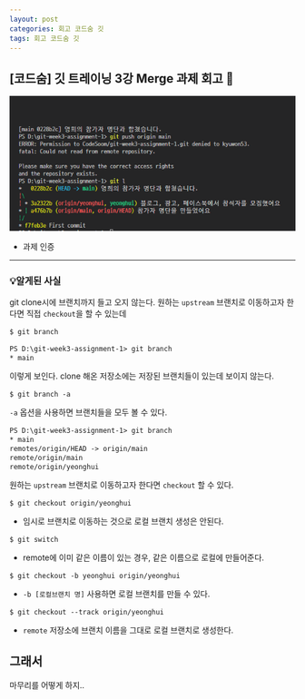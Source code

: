 ```yaml
---
layout: post
categories: 회고 코드숨 깃
tags: 회고 코드숨 깃
---
```


## [코드숨] 깃 트레이닝 3강 Merge 과제 회고 🤔

![깃 3주차 과제 터미널](/assets/img/%EA%B9%833%EC%A3%BC%EC%B0%A8%EA%B0%95%EC%9D%98%ED%84%B0%EB%AF%B8%EB%84%90.png)
- 과제 인증


---


### 💡알게된 사실   

git clone시에 브랜치까지 들고 오지 않는다. 원하는 `upstream` 브랜치로 이동하고자 한다면 직접 `checkout`을 할 수 있는데 

```terminal
$ git branch
```
```terminal
PS D:\git-week3-assignment-1> git branch
* main
```
이렇게 보인다. clone 해온 저장소에는 저장된 브랜치들이 있는데 보이지 않는다. 

```terminal
$ git branch -a
```
`-a` 옵션을 사용하면 브랜치들을 모두 볼 수 있다. 

```terminal
PS D:\git-week3-assignment-1> git branch
* main
remotes/origin/HEAD -> origin/main
remote/origin/main
remote/origin/yeonghui
```

원하는 `upstream` 브랜치로 이동하고자 한다면 `checkout` 할 수 있다. 

```terminal
$ git checkout origin/yeonghui
```
- 임시로 브랜치로 이동하는 것으로 로컬 브랜치 생성은 안된다. 

```terminal
$ git switch 
```
- remote에 이미 같은 이름이 있는 경우, 같은 이름으로 로컬에 만들어준다.

```terminal
$ git checkout -b yeonghui origin/yeonghui
```
- `-b [로컬브랜치 명]` 사용하면 로컬 브랜치를 만들 수 있다. 

```terminal
$ git checkout --track origin/yeonghui
```
- `remote` 저장소에 브랜치 이름을 그대로 로컬 브랜치로 생성한다. 

## 그래서

마무리를 어떻게 하지..
